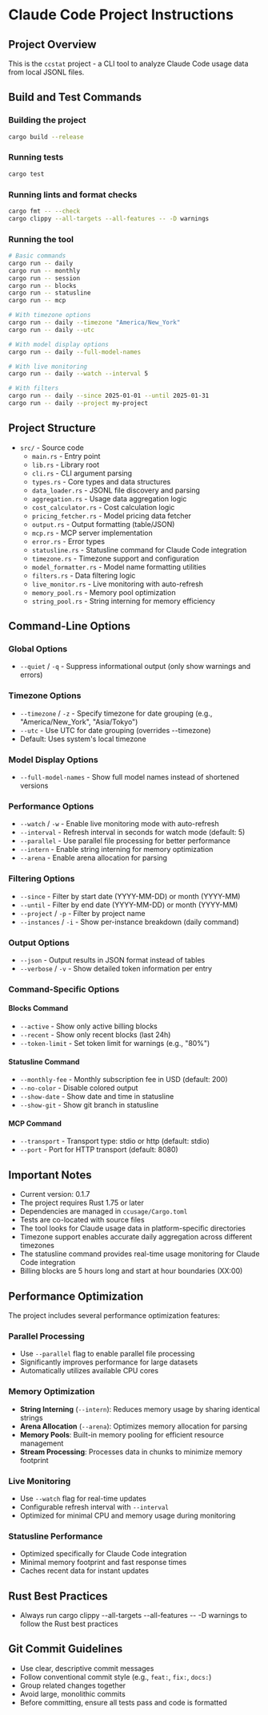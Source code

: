 # Claude Code Project Instructions

## Project Overview
This is the `ccstat` project - a CLI tool to analyze Claude Code usage data from local JSONL files.

## Build and Test Commands

### Building the project
```bash
cargo build --release
```

### Running tests
```bash
cargo test
```

### Running lints and format checks
```bash
cargo fmt -- --check
cargo clippy --all-targets --all-features -- -D warnings
```

### Running the tool
```bash
# Basic commands
cargo run -- daily
cargo run -- monthly
cargo run -- session
cargo run -- blocks
cargo run -- statusline
cargo run -- mcp

# With timezone options
cargo run -- daily --timezone "America/New_York"
cargo run -- daily --utc

# With model display options
cargo run -- daily --full-model-names

# With live monitoring
cargo run -- daily --watch --interval 5

# With filters
cargo run -- daily --since 2025-01-01 --until 2025-01-31
cargo run -- daily --project my-project
```

## Project Structure
- `src/` - Source code
  - `main.rs` - Entry point
  - `lib.rs` - Library root
  - `cli.rs` - CLI argument parsing
  - `types.rs` - Core types and data structures
  - `data_loader.rs` - JSONL file discovery and parsing
  - `aggregation.rs` - Usage data aggregation logic
  - `cost_calculator.rs` - Cost calculation logic
  - `pricing_fetcher.rs` - Model pricing data fetcher
  - `output.rs` - Output formatting (table/JSON)
  - `mcp.rs` - MCP server implementation
  - `error.rs` - Error types
  - `statusline.rs` - Statusline command for Claude Code integration
  - `timezone.rs` - Timezone support and configuration
  - `model_formatter.rs` - Model name formatting utilities
  - `filters.rs` - Data filtering logic
  - `live_monitor.rs` - Live monitoring with auto-refresh
  - `memory_pool.rs` - Memory pool optimization
  - `string_pool.rs` - String interning for memory efficiency

## Command-Line Options

### Global Options
- `--quiet` / `-q` - Suppress informational output (only show warnings and errors)

### Timezone Options
- `--timezone` / `-z` - Specify timezone for date grouping (e.g., "America/New_York", "Asia/Tokyo")
- `--utc` - Use UTC for date grouping (overrides --timezone)
- Default: Uses system's local timezone

### Model Display Options
- `--full-model-names` - Show full model names instead of shortened versions

### Performance Options
- `--watch` / `-w` - Enable live monitoring mode with auto-refresh
- `--interval` - Refresh interval in seconds for watch mode (default: 5)
- `--parallel` - Use parallel file processing for better performance
- `--intern` - Enable string interning for memory optimization
- `--arena` - Enable arena allocation for parsing

### Filtering Options
- `--since` - Filter by start date (YYYY-MM-DD) or month (YYYY-MM)
- `--until` - Filter by end date (YYYY-MM-DD) or month (YYYY-MM)
- `--project` / `-p` - Filter by project name
- `--instances` / `-i` - Show per-instance breakdown (daily command)

### Output Options
- `--json` - Output results in JSON format instead of tables
- `--verbose` / `-v` - Show detailed token information per entry

### Command-Specific Options

#### Blocks Command
- `--active` - Show only active billing blocks
- `--recent` - Show only recent blocks (last 24h)
- `--token-limit` - Set token limit for warnings (e.g., "80%")

#### Statusline Command
- `--monthly-fee` - Monthly subscription fee in USD (default: 200)
- `--no-color` - Disable colored output
- `--show-date` - Show date and time in statusline
- `--show-git` - Show git branch in statusline

#### MCP Command
- `--transport` - Transport type: stdio or http (default: stdio)
- `--port` - Port for HTTP transport (default: 8080)

## Important Notes
- Current version: 0.1.7
- The project requires Rust 1.75 or later
- Dependencies are managed in `ccusage/Cargo.toml`
- Tests are co-located with source files
- The tool looks for Claude usage data in platform-specific directories
- Timezone support enables accurate daily aggregation across different timezones
- The statusline command provides real-time usage monitoring for Claude Code integration
- Billing blocks are 5 hours long and start at hour boundaries (XX:00)

## Performance Optimization

The project includes several performance optimization features:

### Parallel Processing
- Use `--parallel` flag to enable parallel file processing
- Significantly improves performance for large datasets
- Automatically utilizes available CPU cores

### Memory Optimization
- **String Interning** (`--intern`): Reduces memory usage by sharing identical strings
- **Arena Allocation** (`--arena`): Optimizes memory allocation for parsing
- **Memory Pools**: Built-in memory pooling for efficient resource management
- **Stream Processing**: Processes data in chunks to minimize memory footprint

### Live Monitoring
- Use `--watch` flag for real-time updates
- Configurable refresh interval with `--interval`
- Optimized for minimal CPU and memory usage during monitoring

### Statusline Performance
- Optimized specifically for Claude Code integration
- Minimal memory footprint and fast response times
- Caches recent data for instant updates

## Rust Best Practices
- Always run cargo clippy --all-targets --all-features -- -D warnings to follow the Rust best practices

## Git Commit Guidelines
- Use clear, descriptive commit messages
- Follow conventional commit style (e.g., `feat:`, `fix:`, `docs:`)
- Group related changes together
- Avoid large, monolithic commits
- Before committing, ensure all tests pass and code is formatted

